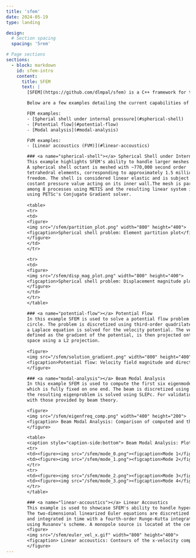 ```yaml
---
title: 'sfem'
date: 2024-05-19
type: landing

design:
  # Section spacing
  spacing: '5rem'

# Page sections
sections:
  - block: markdown
    id: sfem-intro
    content:
      title: SFEM
      text: |
        [SFEM](https://github.com/dlmpal/sfem) is a C++ framework for the solution of Partial Differential Equations on unstructured meshes, using the Finite Element and Finite Volume methods. It supports distributed memory parallelism via the MPI protocol. SFEM utilizes PETSc for sparse linear algebra computations, and METIS for mesh partitioning. SLEPc is an optional dependency, which enables the computation of eigenvalues of discretized operators.

        Below are a few examples detailing the current capabilities of SFEM. The code for these examples will be added soon.

        FEM examples: 
        - [Spherial shell under internal pressure](#spherical-shell)
        - [Potential flow](#potential-flow)
        - [Modal analysis](#modal-analysis)

        FVM examples:
        - [Linear accoustics (FVM)](#linear-accoustics)

        ### <a name="spherical-shell"></a> Spherical Shell under Internal Pressure
        This example highlights SFEM's ability to handle larger meshes. 
        A spherical shell octant is meshed with ~770,000 second order 
        tetrahedral elements, corresponding to approximately 1.5 million degrees of 
        freedom. The shell is considered linear elastic and is subject to a 
        costant pressure value acting on its inner wall.The mesh is partitioned 
        among 8 processes using METIS and the resulting linear system is solved 
        using PETSc's Conjugate Gradient solver.
        
        <table>
        <tr>
        <td>
        <figure>
        <img src="/sfem/partition_plot.png" width="800" height="400">
        <figcaption>Spherical shell problem: Element partition plot</figcaption>
        </figure>
        </td>
        </tr>

        <tr>
        <td>
        <figure>
        <img src="/sfem/disp_mag_plot.png" width="800" height="400">
        <figcaption>Spherical shell problem: Displacement magnitude plot</figcaption>
        </figure>
        </td>
        </tr>
        </table>

        ### <a name="potential-flow"></a> Potential Flow
        In this example SFEM is used to solve a potential flow problem around a quarter
        circle. The problem is discretized using third-order quadrilateral elements, and
        a Laplace equation is solved for the velocity potential. The velocity field, 
        defined as the gradient of the potential, is then projected onto the same Continuous Galerkin
        space using a L2 projection.
        
        <figure>
        <img src="/sfem/solution_gradient.png" width="800" height="400">
        <figcaption>Potential flow: Velocity field magnitude and direction plot</figcaption>
        </figure>

        ### <a name="modal-analysis"></a> Beam Modal Analysis
        In this example SFEM is used to compute the first six eigenmodes of an elastic beam, 
        which is fully fixed on one end. The beam is discretized using second-order tetrahedral elements and 
        the resulting eigenproblem is solved using SLEPc. For validation, the resulting frequencies are compared 
        with those provided by beam theory. 

        <figure>
        <img src="/sfem/eigenfreq_comp.png" width="400" height="200">
        <figcaption> Beam Modal Analysis: Comparison of computed and theoretical eigenfrequncy values</figcaption>
        </figure>     

        <table>
        <caption style="caption-side:bottom"> Beam Modal Analysis: Plots of the first four modes </caption>
        <tr>
        <td><figure><img src="/sfem/mode_0.png"><figcaption>Mode 1</figcaption></figure></td>
        <td><figure><img src="/sfem/mode_1.png"><figcaption>Mode 2</figcaption></figure></td>
        </tr>
        <tr> 
        <td><figure><img src="/sfem/mode_2.png"><figcaption>Mode 3</figcaption></figure></td>
        <td><figure><img src="/sfem/mode_3.png"><figcaption>Mode 4</figcaption></figure></td>
        </tr>
        </table>

        ### <a name="linear-accoustics"></a> Linear Accoustics
        This example is used to showcase SFEM's ability to handle hyperbolic problems. 
        The two-dimensional linearized Euler equations are discretized in space using the finite-volume method
        and integrated in time with a fourth-order Runge-Kutta integrator. The interface fluxes are reconstructed
        using Rusanov's scheme. A monopole source is located at the center of the rectangular domain.
        <figure>
        <img src="/sfem/euler_vel_x.gif" width="800" height="400">
        <figcaption> Linear accoustics: Contours of the x-velocity component</figcaption> 
        </figure>
---
```


<!-- 
        <figure>
        <img src="/sfem/modes_plot.png" height="400">
        <figcaption> Beam Modal Analysis: Plots of the first four eigenmodes of the beam</figcaption> 
        </figure> -->